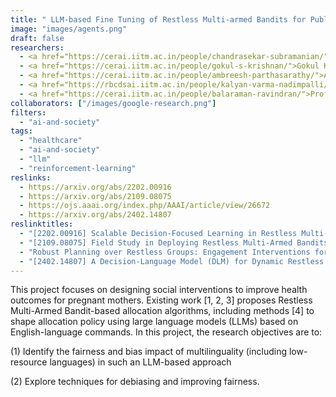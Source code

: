 ```yaml
---
title: " LLM-based Fine Tuning of Restless Multi-armed Bandits for Public Health – Fairness in Multilingual Settings"
image: "images/agents.png"
draft: false
researchers: 
  - <a href="https://cerai.iitm.ac.in/people/chandrasekar-subramanian/">Chandrasekar Subramanian (Research Advisor)</a>
  - <a href="https://cerai.iitm.ac.in/people/gokul-s-krishnan/">Gokul Krishnan (Research Scientist)</a>
  - <a href="https://cerai.iitm.ac.in/people/ambreesh-parthasarathy/">Ambreesh Parthasarathy (Pre-doc)</a>
  - <a href="https://rbcdsai.iitm.ac.in/people/kalyan-varma-nadimpalli/">Kalyan Nadimpalli (Pre-doc)
  - <a href="https://cerai.iitm.ac.in/people/balaraman-ravindran/">Prof. B. Ravindran (Professor and Head)</a> 
collaborators: ["/images/google-research.png"]
filters:
  - "ai-and-society"
tags:
  - "healthcare"
  - "ai-and-society"
  - "llm"
  - "reinforcement-learning"
reslinks:
  - https://arxiv.org/abs/2202.00916
  - https://arxiv.org/abs/2109.08075
  - https://ojs.aaai.org/index.php/AAAI/article/view/26672
  - https://arxiv.org/abs/2402.14807
reslinktitles: 
  - "[2202.00916] Scalable Decision-Focused Learning in Restless Multi-Armed Bandits with Application to Maternal and Child Health"
  - "[2109.08075] Field Study in Deploying Restless Multi-Armed Bandits: Assisting Non-Profits in Improving Maternal and Child Health"
  - "Robust Planning over Restless Groups: Engagement Interventions for a Large-Scale Maternal Telehealth Program | Proceedings of the AAAI Conference on Artificial Intelligence"
  - "[2402.14807] A Decision-Language Model (DLM) for Dynamic Restless Multi-Armed Bandit Tasks in Public Health"
---
```


This project focuses on designing social interventions to improve health outcomes for pregnant mothers. Existing work [1, 2, 3] proposes Restless Multi-Armed Bandit-based allocation algorithms, including methods [4] to shape allocation policy using large language models (LLMs) based on English-language commands. In this project, the research objectives are to:

 (1) Identify the fairness and bias impact of multilinguality (including low-resource languages) in such an LLM-based approach
 
 (2) Explore techniques for debiasing and improving fairness.

